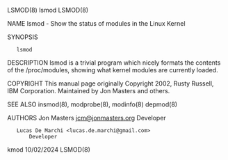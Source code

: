 LSMOD(8)                             lsmod                            LSMOD(8)

NAME
       lsmod - Show the status of modules in the Linux Kernel

SYNOPSIS

       lsmod

DESCRIPTION
       lsmod is a trivial program which nicely formats the contents of the
       /proc/modules, showing what kernel modules are currently loaded.

COPYRIGHT
       This manual page originally Copyright 2002, Rusty Russell, IBM
       Corporation. Maintained by Jon Masters and others.

SEE ALSO
       insmod(8), modprobe(8), modinfo(8) depmod(8)

AUTHORS
       Jon Masters <jcm@jonmasters.org>
           Developer

       Lucas De Marchi <lucas.de.marchi@gmail.com>
           Developer

kmod                              10/02/2024                          LSMOD(8)
